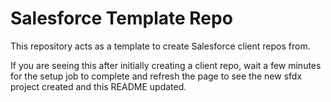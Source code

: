 # Salesforce Template Repo
This repository acts as a template to create Salesforce client repos from.

If you are seeing this after initially creating a client repo, wait a few minutes for the setup job to complete and refresh the page to see the new sfdx project created and this README updated.